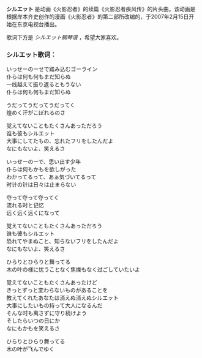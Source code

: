 

**シルエット**
是动画《火影忍者》的续篇《火影忍者疾风传》的片头曲。该动画是根据岸本齐史创作的漫画《火影忍者》的第二部所改编的，于2007年2月15日开始在东京电视台播出。

  
歌词下方是 _シルエット钢琴谱_ ，希望大家喜欢。

### シルエット歌词：

いっせーのーせで踏み込むゴーライン  
仆らは何も何もまだ知らぬ  
一线越えて振り返るともうない  
仆らは何も何もまだ知らぬ

うだってうだってうだってく  
煌めく汗がこぼれるのさ

覚えてないこともたくさんあっただろう  
谁も彼もシルエット  
大事にしてたもの、忘れたフリをしたんだよ  
なにもないよ、笑えるさ

いっせーのーで、思い出す少年  
仆らは何もかもを欲しがった  
わかってるって、あぁ気づいてるって  
时计の针は日々は止まらない

夺って夺って夺ってく  
流れる时と记忆  
远く远く远くになって

覚えてないこともたくさんあっただろう  
谁も彼もシルエット  
恐れてやまぬこと、知らないフリをしたんだよ  
なにもないよ、笑えるさ

ひらりとひらりと舞ってる  
木の叶の様に忧うことなく焦燥もなく过ごしていたいよ

覚えてないこともたくさんあったけど  
きっとずっと変わらないものがあることを  
教えてくれたあなたは消えぬ消えぬシルエット  
大事にしたいもの持って大人になるんだ  
そんな时も离さずに守り続けよう  
そしたらいつの日にか  
なにもかもを笑えるさ

ひらりとひらり舞ってる  
木の叶が飞んでゆく

